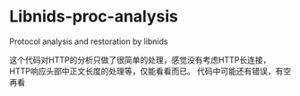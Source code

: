 # Libnids-proc-analysis
Protocol analysis and restoration by libnids


这个代码对HTTP的分析只做了很简单的处理，感觉没有考虑HTTP长连接，HTTP响应头部中正文长度的处理等，仅能看看而已。
代码中可能还有错误，有空再看
